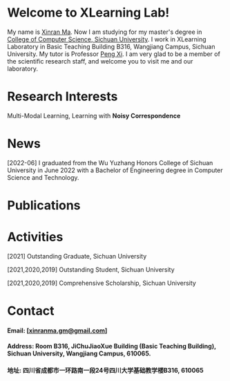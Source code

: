 # Welcome to XLearning Lab! 

My name is [Xinran Ma](https://allenHearst.github.io/maxinran.github.io/). Now I am studying for my master's degree in [College of Computer Science, Sichuan University](https://cs.scu.edu.cn/).
I work in XLearning Laboratory in Basic Teaching Building B316, Wangjiang Campus, Sichuan University. My tutor is Professor [Peng Xi](https://pengxi.me/).
I am very glad to be a member of the scientific research staff, and welcome you to visit me and our laboratory.

# Research Interests


Multi-Modal Learning, Learning with **Noisy Correspondence**








# News




[2022-06] I graduated from the Wu Yuzhang Honors College of Sichuan University in June 2022 with a Bachelor of Engineering degree in Computer Science and Technology.






# Publications











# Activities





[2021] Outstanding Graduate, Sichuan University  

[2021,2020,2019] Outstanding Student, Sichuan University 

[2021,2020,2019] Comprehensive Scholarship, Sichuan University





# Contact

#### Email: [xinranma.gm@gmail.com]
#### Address: Room B316, JiChuJiaoXue Building (Basic Teaching Building), Sichuan University, Wangjiang Campus, 610065.
#### 地址: 四川省成都市一环路南一段24号四川大学基础教学楼B316, 610065
